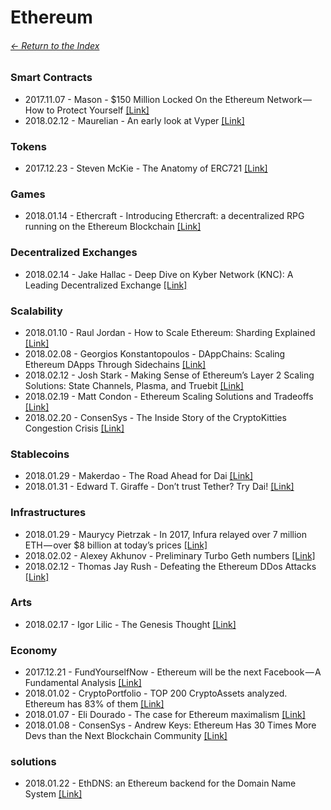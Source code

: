 # Ethereum

###### [<- Return to the Index](/README.md)

### Smart Contracts

* 2017.11.07 - Mason - $150 Million Locked On the Ethereum Network — How to Protect Yourself [[Link]](https://medium.com/tokenstandards/150-million-locked-on-the-ethereum-network-how-to-protect-yourself-d687d17ed810)
* 2018.02.12 - Maurelian - An early look at Vyper [[Link]](https://medium.com/@maurelian/an-early-look-at-vyper-d101e0c349c1)

### Tokens

* 2017.12.23 - Steven McKie - The Anatomy of ERC721 [[Link]](https://medium.com/blockchannel/the-anatomy-of-erc721-2576e40bfc5b)

### Games

* 2018.01.14 - Ethercraft - Introducing Ethercraft: a decentralized RPG running on the Ethereum Blockchain [[Link]](https://medium.com/@ethercraft/introducing-ethercraft-a-decentralized-rpg-running-on-the-ethereum-blockchain-3931bea40b3b)

### Decentralized Exchanges

* 2018.02.14 - Jake Hallac - Deep Dive on Kyber Network (KNC): A Leading Decentralized Exchange [[Link]](https://medium.com/@jakehallac/deep-dive-on-kyber-network-knc-a-leading-decentralized-exchange-c32e2ba3a02)

### Scalability

* 2018.01.10 - Raul Jordan - How to Scale Ethereum: Sharding Explained [[Link]](https://medium.com/@rauljordan/how-to-scale-ethereum-sharding-explained-ba2e283b7fce)
* 2018.02.08 - Georgios Konstantopoulos - DAppChains: Scaling Ethereum DApps Through Sidechains [[Link]](https://medium.com/loom-network/dappchains-scaling-ethereum-dapps-through-sidechains-f99e51fff447)
* 2018.02.12 - Josh Stark - Making Sense of Ethereum’s Layer 2 Scaling Solutions: State Channels, Plasma, and Truebit [[Link]](https://medium.com/l4-media/making-sense-of-ethereums-layer-2-scaling-solutions-state-channels-plasma-and-truebit-22cb40dcc2f4)
* 2018.02.19 - Matt Condon - Ethereum Scaling Solutions and Tradeoffs [[Link]](https://medium.com/xlnt-art/ethereum-scaling-solutions-and-tradeoffs-5713b3a7223b)
* 2018.02.20 - ConsenSys - The Inside Story of the CryptoKitties Congestion Crisis [[Link]](https://media.consensys.net/the-inside-story-of-the-cryptokitties-congestion-crisis-499b35d119cc)

### Stablecoins

* 2018.01.29 - Makerdao - The Road Ahead for Dai [[Link]](https://medium.com/@MakerDAO/the-road-ahead-for-dai-504b9db459d8)
* 2018.01.31 - Edward T. Giraffe - Don’t trust Tether? Try Dai! [[Link]](https://hackernoon.com/dont-trust-tether-try-dai-e0c52676be72)

### Infrastructures

* 2018.01.29 - Maurycy Pietrzak - In 2017, Infura relayed over 7 million ETH — over $8 billion at today’s prices [[Link]](https://blog.infura.io/in-2017-infura-relayed-over-7-million-eth-over-8-billion-at-todays-prices-6c6cc7f73dd5)
* 2018.02.02 - Alexey Akhunov - Preliminary Turbo Geth numbers [[Link]](https://medium.com/@akhounov/preliminary-turbo-geth-numbers-ca535f89f50e)
* 2018.02.12 - Thomas Jay Rush - Defeating the Ethereum DDos Attacks [[Link]](https://medium.com/@tjayrush/defeating-the-ethereum-ddos-attacks-d3d773a9a063)

### Arts

* 2018.02.17 - Igor Lilic - The Genesis Thought [[Link]](https://medium.com/genesis-thought/the-genesis-thought-7be9ac4bf627)

### Economy

* 2017.12.21 - FundYourselfNow - Ethereum will be the next Facebook — A Fundamental Analysis [[Link]](https://blog.goodaudience.com/ethereum-will-be-the-next-facebook-a-fundamental-analysis-bd484b2c2835)
* 2018.01.02 - CryptoPortfolio - TOP 200 CryptoAssets analyzed. Ethereum has 83% of them [[Link]](https://medium.com/@EthereumRussian/top-200-cryptoassets-analyzed-ethereum-has-83-of-them-5f99976381ff)
* 2018.01.07 - Eli Dourado - The case for Ethereum maximalism [[Link]](https://blog.elidourado.com/the-case-for-ethereum-maximalism-e6ec5dc7f7b2)
* 2018.01.08 - ConsenSys - Andrew Keys: Ethereum Has 30 Times More Devs than the Next Blockchain Community [[Link]](https://media.consensys.net/andrew-keys-ethereum-has-30-times-more-devs-than-the-next-blockchain-community-27980a5ddc09)

### solutions

* 2018.01.22 - EthDNS: an Ethereum backend for the Domain Name System [[Link]](https://medium.com/@jgm.orinoco/ethdns-an-ethereum-backend-for-the-domain-name-system-d52dabd904b3)
